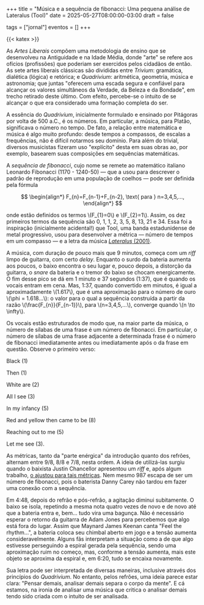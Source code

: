 +++
title = "Música e a sequência de fibonacci: Uma pequena análise de Lateralus (Tool)"
date = 2025-05-27T08:00:00-03:00
draft = false

tags = ["jornal"]
eventos = []
+++

{{< katex >}}

As _Artes Liberais_ compõem uma metodologia de ensino que se desenvolveu na Antiguidade e na Idade Média, donde "arte" se refere aos ofícios (profissões) que poderiam ser exercidos pelos cidadãos de então. As sete artes liberais clássicas são divididas entre _Trivium_: gramática, dialética (lógica) e retórica; e _Quadrivium_: aritmética, geometria, música e astronomia; que juntas "oferecem uma escada segura e confiável para alcançar os valores simultâneos da Verdade, da Beleza e da Bondade", em trecho retirado deste último. Com efeito, percebe-se o intuito de se alcançar o que era considerado uma formação completa do ser.

A essência do _Quadrivium_, inicialmente formulado e ensinado por Pitágoras por volta de 500 a.C., é os números. Em particular, a música, para Platão, significava o número no tempo. De fato, a relação entre matemática e música é algo muito profundo: desde tempos a compassos, de escalas a frequências, não é difícil notarmos seu domínio. Para além do trivial, diversos musicistas fizeram uso "explícito" desta em suas obras ao, por exemplo, basearem suas composições em sequências matemáticas.

A _sequência de fibonacci_, cujo nome se remete ao matemático italiano Leonardo Fibonacci (1170 - 1240-50) — que a usou para descrever o padrão de reprodução em uma população de coelhos — pode ser definida pela fórmula

$$
\begin{align*}
    F_{n}=F_{n-1}+F_{n-2}, \text{ para } n=3,4,5,...,
\end{align*}
$$

onde estão definidos os termos \\(F_{1}=0\\) e \\(F_{2}=1\\). Assim, os dez primeiros termos da sequência são 0, 1, 1, 2, 3, 5, 8, 13, 21 e 34. Essa foi a inspiração (inicialmente acidental!) que Tool, uma banda estadunidense de metal progressivo, usou para desenvolver a métrica — número de tempos em um compasso — e a letra da música [_Lateralus_ (2001)](https://www.youtube.com/watch?v=Y7JG63IuaWs).

A música, com duração de pouco mais que 9 minutos, começa com um _riff_ limpo de guitarra, com certo _delay_. Enquanto o surdo da bateria aumenta aos poucos, o baixo encontra o seu lugar e, pouco depois, a distorção da guitarra, o _snare_ da bateria e o tremor do baixo se chocam energicamente. O fim desse pico se dá em 1 minuto e 37 segundos (1:37), que é quando os vocais entram em cena. Mas, 1:37, quando convertido em minutos, é igual a  aproximadamente \\(1.617\\), que é uma aproximação para o número de ouro \\(\phi = 1.618...\\): o valor para o qual a sequência construída a partir da razão \\(\frac{F_{n}}{F_{n-1}}\\), para \\(n=3,4,5,...\\), converge quando \\(n \to \infty\\).

Os vocais estão estruturados de modo que, na maior parte da música, o número de sílabas de uma frase é um número de fibonacci. Em particular, o número de sílabas de uma frase adjacente a determinada frase é o número de fibonacci imediatamente antes ou imediatamente após o da frase em questão. Observe o primeiro verso:

<div class="text-center not-prose">

Black (1)

Then (1)

White are (2)

All I see (3)

In my infancy (5)

Red and yellow then came to be (8)

Reaching out to me (5)

Let me see (3).
</div>

As métricas, tanto da "parte enérgica" da introdução quanto dos refrões, alternam entre 9/8, 8/8 e 7/8, nesta ordem. A ideia de utilizá-las surgiu quando o baixista Justin Chancellor apresentou um _riff_ e, após algum trabalho, [o ajustou para tais métricas](https://www.revolvermag.com/music/10-things-you-didnt-know-about-tools-lateralus/). Nem mesmo 987 escapa de ser um número de fibonacci, pois o baterista Danny Carey não tardou em fazer uma conexão com a sequência.

Em 4:48, depois do refrão e pós-refrão, a agitação diminui subitamente. O baixo se isola, repetindo a mesma nota quatro vezes de novo e de novo até que a bateria entra e, bem... tudo vira uma bagunça. Não é necessário esperar o retorno da guitarra de Adam Jones para percebemos que algo está fora do lugar. Assim que Maynard James Keenan canta "Feel the rhythm...", a bateria coloca seu chimbal aberto em jogo e a tensão aumenta consideravelmente. Alguns fãs interpretam a situação como a de que algo estivesse perseguindo a espiral gerada pela sequência, sendo uma aproximação ruim no começo, mas, conforme a tensão aumenta, mais este objeto se aproxima da espiral e, em 6:20, tudo se encaixa novamente.

Sua letra pode ser interpretada de diversas maneiras, inclusive através dos princípios do _Quadrivium_. No entanto, pelos refrões, uma ideia parece estar clara: "Pensar demais, analisar demais separa o corpo da mente". E cá estamos, na ironia de analisar uma música que critica o analisar demais tendo sido criada com o intuito de ser analisada.